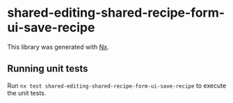 # shared-editing-shared-recipe-form-ui-save-recipe

This library was generated with [Nx](https://nx.dev).

## Running unit tests

Run `nx test shared-editing-shared-recipe-form-ui-save-recipe` to execute the unit tests.
